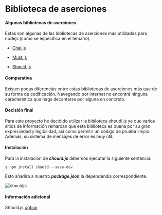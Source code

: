 # Biblioteca de aserciones

#### Algunas bibliotecas de aserciones

Estas son algunas de las bibliotecas de aserciones más utilizadas para nodejs (como se especifica en el temario).

- [Chai.js](https://www.chaijs.com/api/bdd/)

- [Must.js](https://github.com/moll/js-must)

- [Should.js](https://github.com/tj/should.js)

#### Comparativa

Existen pocas diferencias entre estas bibliotecas de aserciones más que de su forma de codificación. Navegando por internet no encontré ninguna carácteristica que haga decantarse por alguna en concreto. 

#### Decisión final

Para este proyecto he decidido utilizar la biblioteca shoudl.js ya que varios sitios de información remarcan que esta biblioteca es buena por su gran expresividad y legibilidad, así como permitir un código de prueba limpio. Además, su sistema de mensajes de error es muy útil.

#### Instalación 

Para la instalación de ***should.js*** debemos ejecutar la siguiente sentencia:

`$ npm install should --save-dev `

Esto añadirá a nuestro ***package.json*** la dependendia correspondiente.

![shouldjs](./img/img_hito2/shouldjs.png)


#### Información adicional

Should.js [option](http://shouldjs.github.io/)